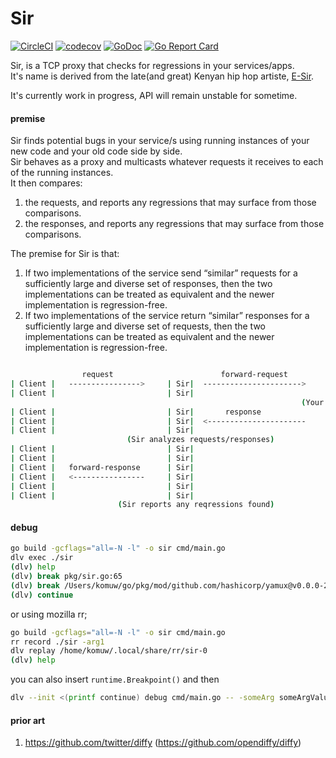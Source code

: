# Sir            

[![CircleCI](https://circleci.com/gh/komuw/sir.svg?style=svg)](https://circleci.com/gh/komuw/sir)
[![codecov](https://codecov.io/gh/komuw/sir/branch/master/graph/badge.svg)](https://codecov.io/gh/komuw/sir)
[![GoDoc](https://godoc.org/github.com/komuw/sir?status.svg)](https://godoc.org/github.com/komuw/sir)
[![Go Report Card](https://goreportcard.com/badge/github.com/komuw/Sir)](https://goreportcard.com/report/github.com/komuw/sir)          


Sir, is a TCP proxy that checks for regressions in your services/apps.               
It's name is derived from the late(and great) Kenyan hip hop artiste, [E-Sir](https://en.wikipedia.org/wiki/E-Sir). 


It's currently work in progress, API will remain unstable for sometime.        


#### premise
Sir finds potential bugs in your service/s using running instances of your new code and your old code side by side.          
Sir behaves as a proxy and multicasts whatever requests it receives to each of the running instances.             
It then compares:     
1. the requests, and reports any regressions that may surface from those comparisons.       
2. the responses, and reports any regressions that may surface from those comparisons.        

The premise for Sir is that:    
1. If two implementations of the service send “similar” requests for a sufficiently large and diverse set of responses, then the two implementations can be treated as equivalent and the newer implementation is regression-free.       
2. If two implementations of the service return “similar” responses for a sufficiently large and diverse set of requests, then the two implementations can be treated as equivalent and the newer implementation is regression-free.        

```sh

                request                        forward-request
| Client |   ---------------->     | Sir|  ---------------------->    | Your App |
| Client |                         | Sir|                             | Your App |
                                                                 (Your app processes request)
| Client |                         | Sir|       response              | Your App |
| Client |                         | Sir|  <----------------------    | Your App |
| Client |                         | Sir|                             | Your App |
                          (Sir analyzes requests/responses)
| Client |                         | Sir|                             | Your App |
| Client |                         | Sir|                             | Your App |
| Client |   forward-response      | Sir|                             | Your App |
| Client |   <----------------     | Sir|                             | Your App |
| Client |                         | Sir|                             | Your App |
| Client |                         | Sir|                             | Your App |
                        (Sir reports any reqressions found)
```      


#### debug
```bash
go build -gcflags="all=-N -l" -o sir cmd/main.go      
dlv exec ./sir      
(dlv) help      
(dlv) break pkg/sir.go:65
(dlv) break /Users/komuw/go/pkg/mod/github.com/hashicorp/yamux@v0.0.0-20181012175058-2f1d1f20f75d/session.go:212  
(dlv) continue
```
or using mozilla rr;  
```bash
go build -gcflags="all=-N -l" -o sir cmd/main.go
rr record ./sir -arg1
dlv replay /home/komuw/.local/share/rr/sir-0
(dlv) help
```
you can also insert `runtime.Breakpoint()` and then
```bash
dlv --init <(printf continue) debug cmd/main.go -- -someArg someArgValue # this one will auto-continue so that you just find yourself at the breakpoint
```

#### prior art
1. https://github.com/twitter/diffy (https://github.com/opendiffy/diffy)     


